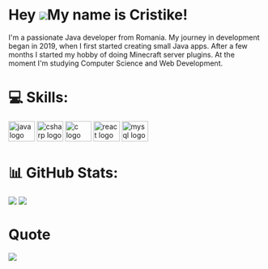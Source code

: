 Hey ![](https://user-images.githubusercontent.com/18350557/176309783-0785949b-9127-417c-8b55-ab5a4333674e.gif)My name is Cristike!
===

I'm a passionate Java developer from Romania. My journey in development began in 2019, when I first started
creating small Java apps. After a few months I started my hobby of doing Minecraft server plugins. At the moment I'm
studying Computer Science and Web Development.

# 💻 Skills:
<div align="left">
  <img src="https://cdn.jsdelivr.net/gh/devicons/devicon/icons/java/java-original.svg" height="40" width="52" alt="java logo"  />
  <img src="https://cdn.jsdelivr.net/gh/devicons/devicon/icons/csharp/csharp-original.svg" height="40" width="52" alt="csharp logo"  />
  <img src="https://cdn.jsdelivr.net/gh/devicons/devicon/icons/c/c-original.svg" height="40" width="52" alt="c logo"  />
  <img src="https://cdn.jsdelivr.net/gh/devicons/devicon/icons/react/react-original.svg" height="40" width="52" alt="react logo"  />
  <img src="https://cdn.jsdelivr.net/gh/devicons/devicon/icons/mysql/mysql-original-wordmark.svg" height="40" width="52" alt="mysql logo"  />
</div>

# 📊 GitHub Stats:
![](https://github-readme-stats.vercel.app/api?username=Cristike&theme=dark&hide_border=false&include_all_commits=true&count_private=true)
![](https://github-readme-streak-stats.herokuapp.com/?user=Cristike&theme=dark&hide_border=false)

# Quote
<img src="https://quotes-github-readme.vercel.app/api?type=horizontal&theme=dark"/>

